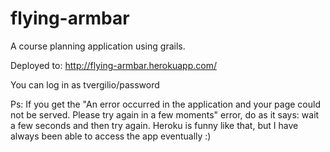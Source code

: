flying-armbar
=============

A course planning application using grails.

Deployed to: http://flying-armbar.herokuapp.com/

You can log in as tvergilio/password

Ps: If you get the "An error occurred in the application and your page could not be served. Please try again in a few moments" error, do as it says: wait a few seconds and then try again. Heroku is funny like that, but I have always been able to access the app eventually :)